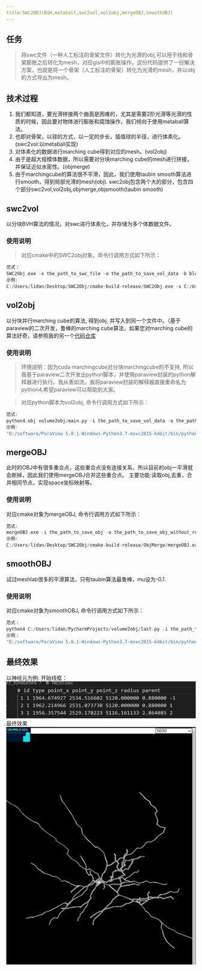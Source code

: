 ```yaml
---
title:SWC2OBJ(BVH,metaball,swc2vol,vol2obj,mergeOBJ,smoothOBJ)
---
```


## 任务
> 将swc文件（一种人工标注的骨架文件）转化为光滑的obj,可以用于线和骨架膨胀之后转化为mesh，对应gis中的膨胀操作。这份代码提供了一份解决方案，也就是将一个骨架（人工标注的骨架）转化为光滑的mesh，并以obj的方式导出为mesh。

## 技术过程
1. 我们都知道，要光滑拼接两个曲面是困难的，尤其是需要2阶光滑等光滑的性质的时候，因此要对物体进行膨胀和腐蚀操作，我们倾向于使用metaball算法。 
2. 也即对骨架，以球的方式，以一定的步长，插值球的半径，进行体素化。(swc2vol:以metaball实现)
3. 对体素化的数据进行marching cube得到对应的mesh。(vol2obj)
4. 由于是超大规模体数据，所以需要对分块marching cube的mesh进行拼接，并保证近似水密性。(objmerge)
5. 由于marchingcube的算法很不平滑，因此，我们使用taubin smooth算法进行smooth，得到局部光滑的mesh(obj).
swc2obj包含两个大的部分，包含四个部分swc2vol,vol2obj,objmerge,objsmooth(taubin smooth) 

## swc2vol

以分块BVH算法的情况，对swc进行体素化，并存储为多个体数据文件。

### 使用说明
> 对应cmake中的SWC2obj对象，命令行调用方式如下所示：
```C++
范式：
SWC2Obj.exe -s the_path_to_swc_file -o the_path_to_save_vol_data -b block_size
示例:
C:/Users/lidan/Desktop/SWC2Obj/cmake-build-release/SWC2Obj.exe -s C:/Users/lidan/Desktop/brain/14193_30neurons/N001.swc -o C:/Users/lidan/Desktop/SWC2Obj/newResult/ -b 256
```

## vol2obj

以分块并行marching cube的算法, 得到obj, 并写入到同一个文件中。（基于paraview的二次开发，鲁棒的marching cube算法，如果您对marching cube的算法好奇，请参照我的另一个[代码仓库](https://github.com/lidan233/surfaceReconstruct2Marchingcube)

### 使用说明
> 环境说明：因为cuda marchingcube对分块marchingcube的不支持, 所以我基于paraview二次开发出python脚本，并使用paraview封装的python解释器进行执行。我从善如流。我将paraview封装的解释器直接重命名为python4,希望paraview可以帮助到大家。

> 对应python脚本为vol2obj, 命令行调用方式如下所示：
```C++
范式:
python4.obj volume2obj/main.py -i the_path_to_save_vol_data -o the_path_to_save_obj 
示例:
"D:/software/ParaView 5.8.1-Windows-Python3.7-msvc2015-64bit/bin/python4.exe" C:/Users/lidan/PycharmProjects/volume2obj/main.py -i C:/Users/lidan/Desktop/SWC2Obj/newResult/N001.swc -o C:/Users/lidan/Desktop/SWC2Obj/newResult/N001_use.obj 
```


## mergeOBJ
此时的OBJ中有很多重合点，这些重合点没有连接关系，所以目前的obj一平滑就会断掉，因此我们使用mergeOBJ合并这些重合点。 
主要功能:读取obj,去重，合并相同节点，实现space坐标映射等。

### 使用说明
对应cmake对象为mergeOBJ, 命令行调用方式如下所示：
```C++
范式:
mergeOBJ.exe -i the_path_to_save_obj -o the_path_to_save_obj_without_repeat_vertex
示例:
C:/Users/lidan/Desktop/SWC2Obj/cmake-build-release/ObjMerge/mergeOBJ.exe -i  C:/Users/lidan/Desktop/SWC2Obj/newResult/N001_use.obj -o C:/Users/lidan/Desktop/SWC2Obj/newResult/N001_new_use.obj
```

## smoothOBJ
试过meshlab很多的平滑算法，只有taubin算法最鲁棒，mu设为-0.1. 
### 使用说明
对应cmake对象为smoothOBJ, 命令行调用方式如下所示：
```C++
范式：
python4 C:/Users/lidan/PycharmProjects/volume2obj/last.py -i the_path_to_inputobj -o the_path_to_outputobj
示例：
"D:/software/ParaView 5.8.1-Windows-Python3.7-msvc2015-64bit/bin/python4.exe"  C:/Users/lidan/PycharmProjects/volume2obj/last.py -i C:/Users/lidan/Desktop/allobj/N001_new_use.obj -o C:/Users/lidan/Desktop/allobj/N001_new_use.obj

```

## 最终效果
以神经元为例:
开始线框：
![picture 3](/images/0ee91e4526a40f2dbc0e15bde3fa0902b7c9247e062e72331f070a47172aa654.png)  
最终效果
![picture 1](/images/9c59be8086e897aa53630d1d4b39ffb1cfd8fd6dd876faa3bf9ca63505cc0844.png)  

